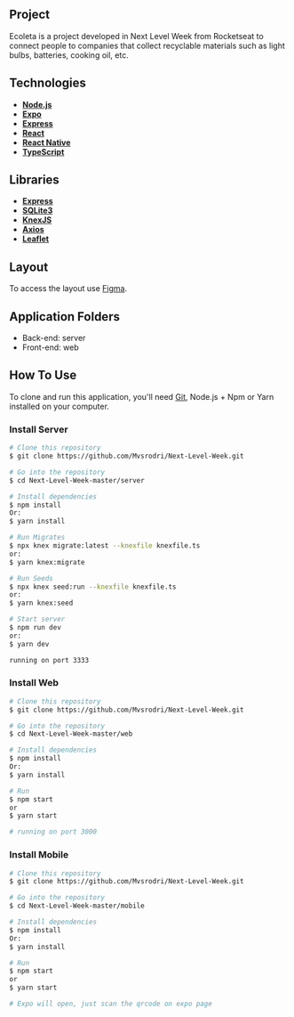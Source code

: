 ## Project

Ecoleta is a project developed in Next Level Week from Rocketseat to connect people to companies that collect recyclable materials such as light bulbs, batteries, cooking oil, etc.

## Technologies

- [**Node.js**](https://nodejs.org/en/)
- [**Expo**](https://expo.io/)
- [**Express**](https://expressjs.com/pt-br/)
- [**React**](https://pt-br.reactjs.org/) 
- [**React Native**](https://reactnative.dev/) 
- [**TypeScript**](https://www.typescriptlang.org/)

## Libraries 

 - [**Express**](https://expressjs.com/pt-br/)
 - [**SQLite3**](https://www.sqlite.org/index.html)
 - [**KnexJS**](http://knexjs.org/)
 - [**Axios**](https://github.com/axios/axios)
 - [**Leaflet**](https://leafletjs.com/)

## Layout

To access the layout use [Figma](https://www.figma.com/file/9TlOcj6l7D05fZhU12xWT3/Ecoleta-(Booster)?node-id=0%3A1).

## Application Folders
- Back-end: server
- Front-end: web

## How To Use

To clone and run this application, you'll need [Git](https://git-scm.com), Node.js + Npm or Yarn installed on your computer.


### Install Server

```bash
# Clone this repository
$ git clone https://github.com/Mvsrodri/Next-Level-Week.git

# Go into the repository
$ cd Next-Level-Week-master/server

# Install dependencies
$ npm install
Or:
$ yarn install

# Run Migrates
$ npx knex migrate:latest --knexfile knexfile.ts
or:
$ yarn knex:migrate

# Run Seeds
$ npx knex seed:run --knexfile knexfile.ts
or:
$ yarn knex:seed

# Start server
$ npm run dev
or:
$ yarn dev

running on port 3333
```
### Install Web

```bash
# Clone this repository
$ git clone https://github.com/Mvsrodri/Next-Level-Week.git

# Go into the repository
$ cd Next-Level-Week-master/web

# Install dependencies
$ npm install
Or:
$ yarn install

# Run
$ npm start
or
$ yarn start

# running on port 3000
```

### Install Mobile

```bash
# Clone this repository
$ git clone https://github.com/Mvsrodri/Next-Level-Week.git

# Go into the repository
$ cd Next-Level-Week-master/mobile

# Install dependencies
$ npm install
Or:
$ yarn install

# Run
$ npm start
or
$ yarn start

# Expo will open, just scan the qrcode on expo page

```
